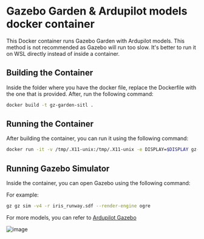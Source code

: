# Gazebo Garden & Ardupilot models docker container

This Docker container runs Gazebo Garden with Ardupilot models. This method is not recommended as Gazebo will run too slow. It's better to run it on WSL directly instead of inside a container.

## Building the Container

Inside the folder where you have the docker file, replace the Dockerfile with the one that is provided. After, run the following command:

```bash
docker build -t gz-garden-sitl .
```

## Running the Container

After building the container, you can run it using the following command:

```bash
docker run -it -v /tmp/.X11-unix:/tmp/.X11-unix -e DISPLAY=$DISPLAY gz-garden-sitl
```

## Running Gazebo Simulator

Inside the container, you can open Gazebo using the following command:

For example:

```bash
gz gz sim -v4 -r iris_runway.sdf --render-engine ogre
```
For more models, you can refer to [Ardupilot Gazebo](https://github.com/ArduPilot/ardupilot_gazebo)

![image](https://github.com/grep265/Docker/assets/81888131/1e0829a3-5380-49ac-81e8-5b9894d9ebe4)
